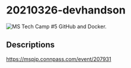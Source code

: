 # 20210326-devhandson
![MS Tech Camp #5 GitHub and Docker.](https://connpass-tokyo.s3.amazonaws.com/thumbs/00/e4/00e44a06c8e536147ba5aa226364ad2f.png)

## Descriptions
https://mspjp.connpass.com/event/207931

